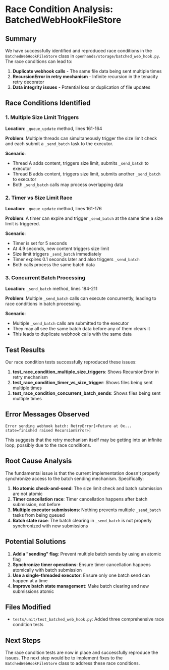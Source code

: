 # Race Condition Analysis: BatchedWebHookFileStore

## Summary

We have successfully identified and reproduced race conditions in the `BatchedWebHookFileStore` class in `openhands/storage/batched_web_hook.py`. The race conditions can lead to:

1. **Duplicate webhook calls** - The same file data being sent multiple times
2. **RecursionError in retry mechanism** - Infinite recursion in the tenacity retry decorator
3. **Data integrity issues** - Potential loss or duplication of file updates

## Race Conditions Identified

### 1. Multiple Size Limit Triggers

**Location**: `_queue_update` method, lines 161-164

**Problem**: Multiple threads can simultaneously trigger the size limit check and each submit a `_send_batch` task to the executor.

**Scenario**:
- Thread A adds content, triggers size limit, submits `_send_batch` to executor
- Thread B adds content, triggers size limit, submits another `_send_batch` to executor
- Both `_send_batch` calls may process overlapping data

### 2. Timer vs Size Limit Race

**Location**: `_queue_update` method, lines 161-176

**Problem**: A timer can expire and trigger `_send_batch` at the same time a size limit is triggered.

**Scenario**:
- Timer is set for 5 seconds
- At 4.9 seconds, new content triggers size limit
- Size limit triggers `_send_batch` immediately
- Timer expires 0.1 seconds later and also triggers `_send_batch`
- Both calls process the same batch data

### 3. Concurrent Batch Processing

**Location**: `_send_batch` method, lines 184-211

**Problem**: Multiple `_send_batch` calls can execute concurrently, leading to race conditions in batch processing.

**Scenario**:
- Multiple `_send_batch` calls are submitted to the executor
- They may all see the same batch data before any of them clears it
- This leads to duplicate webhook calls with the same data

## Test Results

Our race condition tests successfully reproduced these issues:

1. **test_race_condition_multiple_size_triggers**: Shows RecursionError in retry mechanism
2. **test_race_condition_timer_vs_size_trigger**: Shows files being sent multiple times
3. **test_race_condition_concurrent_batch_sends**: Shows files being sent multiple times

## Error Messages Observed

```
Error sending webhook batch: RetryError[<Future at 0x... state=finished raised RecursionError>]
```

This suggests that the retry mechanism itself may be getting into an infinite loop, possibly due to the race conditions.

## Root Cause Analysis

The fundamental issue is that the current implementation doesn't properly synchronize access to the batch sending mechanism. Specifically:

1. **No atomic check-and-send**: The size limit check and batch submission are not atomic
2. **Timer cancellation race**: Timer cancellation happens after batch submission, not before
3. **Multiple executor submissions**: Nothing prevents multiple `_send_batch` tasks from being queued
4. **Batch state race**: The batch clearing in `_send_batch` is not properly synchronized with new submissions

## Potential Solutions

1. **Add a "sending" flag**: Prevent multiple batch sends by using an atomic flag
2. **Synchronize timer operations**: Ensure timer cancellation happens atomically with batch submission
3. **Use a single-threaded executor**: Ensure only one batch send can happen at a time
4. **Improve batch state management**: Make batch clearing and new submissions atomic

## Files Modified

- `tests/unit/test_batched_web_hook.py`: Added three comprehensive race condition tests

## Next Steps

The race condition tests are now in place and successfully reproduce the issues. The next step would be to implement fixes to the `BatchedWebHookFileStore` class to address these race conditions.
